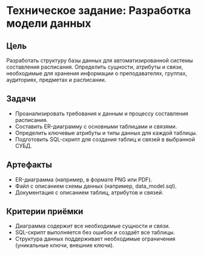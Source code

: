 # Техническое задание: Разработка модели данных

## Цель
Разработать структуру базы данных для автоматизированной системы составления расписания. Определить сущности, атрибуты и связи, необходимые для хранения информации о преподавателях, группах, аудиториях, предметах и расписании.

## Задачи
- Проанализировать требования к данным и процессу составления расписания.
- Составить ER-диаграмму с основными таблицами и связями.
- Определить ключевые атрибуты и типы данных для каждой таблицы.
- Подготовить SQL-скрипт для создания таблиц и связей в выбранной СУБД.

## Артефакты
- ER-диаграмма (например, в формате PNG или PDF).
- Файл с описанием схемы данных (например, data_model.sql).
- Документация с описанием таблиц, атрибутов и связей.

## Критерии приёмки
- Диаграмма содержит все необходимые сущности и связи.
- SQL-скрипт выполняется без ошибок и создаёт все таблицы.
- Структура данных поддерживает необходимые ограничения (уникальные ключи, внешние ключи).

